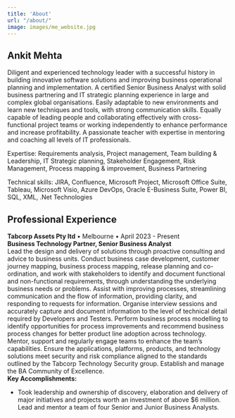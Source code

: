 ```yaml
---
title: 'About'
url: "/about/"
image: images/me_website.jpg
---
```


## Ankit Mehta

Diligent and experienced technology leader with a successful history in building innovative software solutions and improving business operational planning and implementation. A certified Senior Business Analyst with solid business partnering and IT strategic planning experience in large and complex global organisations. Easily adaptable to new environments and learn new techniques and tools, with strong communication skills. Equally capable of leading people and collaborating effectively with cross-functional project teams or working independently to enhance performance and increase profitability. A passionate teacher with expertise in mentoring and coaching all levels of IT professionals. 

Expertise: Requirements analysis, Project management, Team building & Leadership, IT Strategic planning, Stakeholder Engagement, Risk Management, Process mapping & improvement, Business Partnering

Technical skills: JIRA, Confluence, Microsoft Project, Microsoft Office Suite, Tableau, Microsoft Visio, Azure DevOps, Oracle E-Business Suite, Power BI, SQL, XML, .Net Technologies

## Professional Experience
 
**Tabcorp Assets Pty ltd** • Melbourne • April 2023 - Present  
**Business Technology Partner, Senior Business Analyst**  
Lead the design and delivery of solutions through proactive consulting and advice to business units. Conduct business case development, customer journey mapping, business process mapping, release planning and co-ordination, and work with stakeholders to identify and document functional and non-functional requirements, through understanding the underlying business needs or problems. Assist with improving processes, streamlining communication and the flow of information, providing clarity, and responding to requests for information. Organise interview sessions and accurately capture and document information to the level of technical detail required by Developers and Testers. Perform business process modelling to identify opportunities for process improvements and recommend business process changes for better product line adoption across technology. Mentor, support and regularly engage teams to enhance the team’s capabilities. Ensure the applications, platforms, products, and technology solutions meet security and risk compliance aligned to the standards outlined by the Tabcorp Technology Security group. Establish and manage the BA Community of Excellence.  
**Key Accomplishments:**  
* Took leadership and ownership of discovery, elaboration and delivery of major initiatives and projects worth an investment of above $6 million. Lead and mentor a team of four Senior and Junior Business Analysts.

